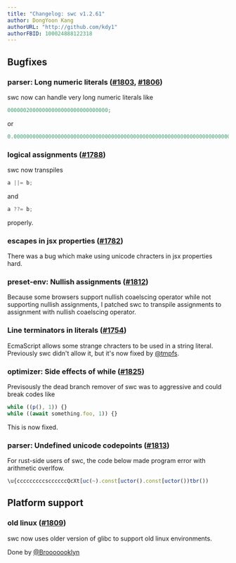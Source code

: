 ```yaml
---
title: "Changelog: swc v1.2.61"
author: DongYoon Kang
authorURL: "http://github.com/kdy1"
authorFBID: 100024888122318
---
```


## Bugfixes

### parser: Long numeric literals ([#1803](https://github.com/swc-project/swc/issues/1803), [#1806](https://github.com/swc-project/swc/issues/1806))

swc now can handle very long numeric literals like

```ts
00000020000000000000000000000000;
```

or

```ts
0.00000000000000000000000000000000000000000000000000000000000000000000000000000000000000000000000000000000000000000000000000000000000000000000000000000000000000000000000000000000000000000000000000000000000000000000000000000000000000000000000000000000000000000000000000000000000000000000000000000000000000000002225073858507201;
```

### logical assignments ([#1788](https://github.com/swc-project/swc/issues/1788))

swc now transpiles

```ts
a ||= b;
```

and

```ts
a ??= b;
```

properly.

### escapes in jsx properties ([#1782](https://github.com/swc-project/swc/issues/1782))

There was a bug which make using unicode chracters in jsx properties hard.

### preset-env: Nullish assignments ([#1812](https://github.com/swc-project/swc/issues/1812))

Because some browsers support nullish coaelscing operator while not supporting nullish assignments, I patched swc to transpile assignments to assignment with nullish coaelscing operator.

### Line terminators in literals ([#1754](https://github.com/swc-project/swc/issues/1754))

EcmaScript allows some strange chracters to be used in a string literal.
Previously swc didn't allow it, but it's now fixed by [@tmpfs](https://github.com/tmpfs).

### optimizer: Side effects of while ([#1825](https://github.com/swc-project/swc/issues/1825))

Previsously the dead branch remover of swc was to aggressive and could break codes like

```ts
while ((p(), 1)) {}
while ((await something.foo, 1)) {}
```

This is now fixed.

### parser: Undefined unicode codepoints ([#1813](https://github.com/swc-project/swc/issues/1813))

For rust-side users of swc, the code below made program error with arithmetic overlfow.

```ts
\u{cccccccccsccccccQcXt[uc(~).const[uctor().const[uctor())tbr())
```

## Platform support

### old linux ([#1809](https://github.com/swc-project/swc/pull/1809))

swc now uses older version of glibc to support old linux environments.

Done by [@Brooooooklyn](https://github.com/Brooooooklyn)
